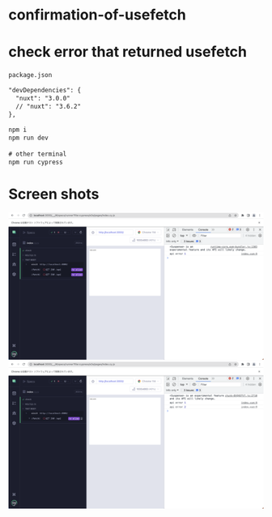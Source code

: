 # confirmation-of-usefetch

# check error that returned usefetch
`package.json`
```
"devDependencies": {
  "nuxt": "3.0.0"
  // "nuxt": "3.6.2"
},
```
```
npm i
npm run dev

# other terminal
npm run cypress
```

# Screen shots
![vue3.0.0](screenShots/vue3.0.0.png)
![vue3.6.2](screenShots/vue3.6.2.png)
